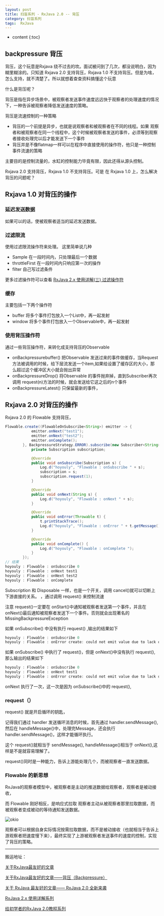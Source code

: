 ```yaml
---
layout: post
title: 扫盲系列 - RxJava 2.0 -- 背压
category: 扫盲系列
tags:  RxJava
---
```

* content
{:toc}
## backpressure 背压
背压，这个玩意是Rxjava 绕不过去的坎。面试被问到了几次，都没说明白，因为糊里糊涂的。只知道 Rxjava 2.0 支持背压，Rxjava 1.0 不支持背压。但是为啥，怎么支持，就不清楚了。所以就想着查查资料搞懂这个玩意

什么是背压呢？

背压是指在异步场景中，被观察者发送事件速度远远快于观察者的处理速度的情况下，一种告诉被观察者降低发送速度的策略。

背压是流速控制的一种策略

* 背压的一个前提是异步，也就是说观察者和被观察者在不同的线程。如果 观察者和被观察者在同一个线程中，这个时候被观察者发送的事件，必须等到观察者接收处理完以后才能发送下一个事件
* 背压并是不像flatmap一样可以在程序中直接使用的操作符，他只是一种控制事件流速的策略

主要目的是控制流量的，水缸的控制能力毕竟有限，因此还得从源头控制。

Rxjava 2.0 支持背压，Rxjava 1.0 不支持背压。可是 在 Rxjava 1.0 上，怎么解决背压的问题呢？

## Rxjava 1.0 对背压的操作

### 延迟发送数据
如果可以的话，使被观察者适当的延迟发送数据。
### 过滤限流
使用过滤限流操作符来处理。
这里简单说几种
* Sample  在一段时间内，只处理最后一个数据
* throttleFirst   在一段时间内只响应第一次的操作
* filter  自己写过滤条件

更多过滤操作符可以查看 [ RxJava 2.x 使用详解(三) 过滤操作符 ](https://maxwell-nc.github.io/android/rxjava2-3.html)

### 缓存
主要包括一下两个操作符
* buffer  将多个事件打包放入一个List中，再一起发射
* window  将多个事件打包放入一个Observable中，再一起发射

### 使用背压操作符
通过一些背压操作符，来转化成支持背压的Observable
* onBackpressurebuffer() 把Observable 发送过来的事件做缓存，当Request方法被调用的时候，给下层流发送一个item,如果给设置了缓存区的大小，那么超过这个缓冲区大小就会抛出异常
* onBackpressureDrop()  将Observable 的事件抛弃掉，直到Subscriber再次调用 request(n)方法的时候，就会发送给它这之后的n个事件
* onBackpressureLatest()  只保留最新的事件，

## Rxjava 2.0 对背压的操作
Rxjava 2.0 的 Flowable 支持背压，
```java
Flowable.create((FlowableOnSubscribe<String>) emitter -> {
            emitter.onNext("test1");
            emitter.onNext("test2");
            emitter.onComplete();
        }, BackpressureStrategy.ERROR).subscribe(new Subscriber<String>() {
            private Subscription subscription;

            @Override
            public void onSubscribe(Subscription s) {
                Log.d("hoyouly", "Flowable : onSubscribe " + s);
                subscription = s;
                subscription.request(1);
            }

            @Override
            public void onNext(String s) {
                Log.d("hoyouly", "Flowable : onNext " + s);
            }

            @Override
            public void onError(Throwable t) {
                t.printStackTrace();
                Log.d("hoyouly", "Flowable : onError " + t.getMessage());
            }

            @Override
            public void onComplete() {
                Log.d("hoyouly", "Flowable : onComplete ");
            }
        });
// 结果
hoyouly : Flowable : onSubscribe 0
hoyouly : Flowable : onNext test1
hoyouly : Flowable : onNext test2
hoyouly : Flowable : onComplete
```
Subscription  和 Disposable 一样，也是一个开关，调用 cancel()就可以切断上下游直接的关系。
，通过调用 request() 来控制流速

注意 request()一定要在 onStart()中通知被观察者发送第一个事件，并且在onNext()最后通知被观察者发送下一个事件。否则就会出现著名的 MissingBackpressureException

如果 onSubscribe() 中没有执行 request() ,输出的结果如下

```java
hoyouly : Flowable : onSubscribe 0
hoyouly : Flowable : onError create: could not emit value due to lack of requests
```

如果 onSubscribe() 中执行了 request()，但是 onNext()中没有执行 request(),那么输出的结果如下

```java
hoyouly : Flowable : onSubscribe 0
hoyouly : Flowable : onNext test1
hoyouly : Flowable : onError create: could not emit value due to lack of requests
```
onNext 执行了一次，这一次是因为  onSubscribe()中的 request(),
### request（）
request() 就是开启循环的钥匙，

记得我们通过 handler 发送循环消息的时候，首先通过 handler.sendMessage(),然后在 handleMessage()中，处理完Message，还会执行 handler.sendMessage()，这样才能循环执行。

这个 request()就相当于 sendMessage(), handleMessage()相当于 onNext(),这样是不是就容易理解了。

request()同时是一种能力，告诉上游能处理几个，而被观察者一直发送数据。

### Flowable 的新思想
RxJava的观察者模型中，被观察者是主动的推送数据给观察者，观察者是被动接收，

而 Flowable 刚好相反，是响应式拉取 观察者主动从被观察者那里拉取数据，而被观察者变成被动的等待通知发送数据。

![okio](../../../../images/request.png)

观察者可以根据自身实际情况按需拉取数据，而不是被动接收（也就相当于告诉上游观察者把速度慢下来），最终实现了上游被观察者发送事件的速度的控制，实现了背压的策略。



---
搬运地址：

[关于RxJava最友好的文章](https://juejin.im/post/580103f20e3dd90057fc3e6d)

[关于RxJava最友好的文章——背压（Backpressure）](https://juejin.im/post/582d413c8ac24700619cceed)

[关于 RxJava 最友好的文章—— RxJava 2.0 全新来袭](https://juejin.im/post/582b2c818ac24700618ff8f5)

[RxJava 2.x 使用详解系列](https://maxwell-nc.github.io/)

[给初学者的RxJava 2.0教程系列](https://www.jianshu.com/u/c50b715ccaeb)

